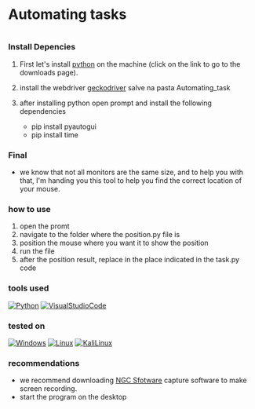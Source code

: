 <h1> Automating tasks <h1>

### Install Depencies

1. First let's install [python](https://www.python.org/downloads/) on the machine (click on the link to go to the downloads page).

2. install the webdriver [geckodriver](https://github.com/mozilla/geckodriver/releases) salve na pasta Automating_task

3. after installing python open prompt and install the following dependencies
    - pip install pyautogui
    - pip install time 

 ### Final
 - we know that not all monitors are the same size, and to help you with that, I'm handing you this tool to help you find the correct location of your mouse.
 
 ### how to use
 1. open the promt  
 2. navigate to the folder where the position.py file is
 3. position the mouse where you want it to show the position  
 4. run the file
 5. after the position result, replace in the place indicated in the task.py code

 ### tools used

 [![Python](https://img.shields.io/badge/Python-FFD43B?style=for-the-badge&logo=python&logoColor=darkgreen)]()
 [![VisualStudioCode](https://img.shields.io/badge/Visual_Studio_Code-0078D4?style=for-the-badge&<logo=visual%20studio%20code&logoColor=white)]()

 ### tested on

 [![Windows](https://img.shields.io/badge/Windows-0078D6?style=for-the-badge&logo=windows&logoColor=white)]()
[![Linux](https://img.shields.io/badge/Linux-FCC624?style=for-the-badge&logo=linux&logoColor=black)]()
[![KaliLinux](https://img.shields.io/badge/Kali_Linux-557C94?style=for-the-badge&logo=kali-linux&<logoColor=white)]()

### recommendations
- we recommend downloading [NGC Sfotware](https://www.nchsoftware.com/capture/index.html?kw=screen%20recorder%20pro&gclid=CjwKCAjwsNiIBhBdEiwAJK4khrWf8WkUmufe2rVpeQ2f6AcoqX-9v6RQQnbHSnVLdpDIQx6n0xajfxoCcjsQAvD_BwE) capture software to make screen recording.
- start the program on the desktop
